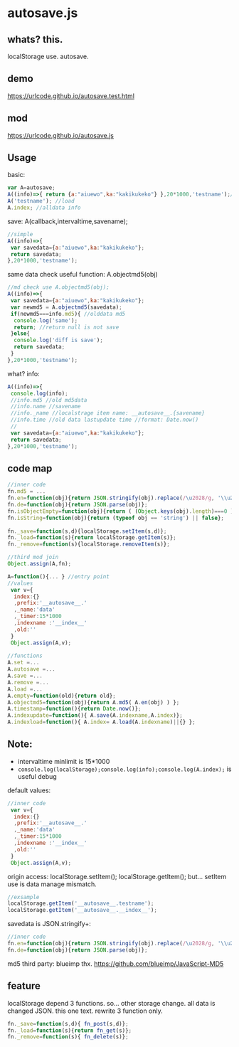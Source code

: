 # autosave.js
## whats? this.
 localStorage use. autosave.
## demo
https://urlcode.github.io/autosave.test.html

## mod
https://urlcode.github.io/autosave.js

## Usage
basic:
```js
var A=autosave;
A((info)=>{ return {a:"aiuewo",ka:"kakikukeko"} },20*1000,'testname');//save
A('testname'); //load
A.index; //alldata info
```
save: A(callback,intervaltime,savename);
```js
//simple
A((info)=>{
 var savedata={a:"aiuewo",ka:"kakikukeko"};
 return savedata;
},20*1000,'testname');
```
same data check useful function: A.objectmd5(obj)
```js
//md check use A.objectmd5(obj);
A((info)=>{
 var savedata={a:"aiuewo",ka:"kakikukeko"};
 var newmd5 = A.objectmd5(savedata);
 if(newmd5===info.md5){ //olddata md5
  console.log('same');
  return; //return null is not save
 }else{
  console.log('diff is save');
  return savedata;
 }
},20*1000,'testname');

```
what? info:
```js
A((info)=>{
 console.log(info);
 //info.md5 //old md5data
 //info.name //savename
 //info._name //localstrage item name: __autosave__.{savename} 
 //info.time //old data lastupdate time //format: Date.now() 
 //
 var savedata={a:"aiuewo",ka:"kakikukeko"};
 return savedata;
},20*1000,'testname');

```

## code map
```js
//inner code
fn.md5 = ...
fn.en=function(obj){return JSON.stringify(obj).replace(/\u2028/g, '\\u2028').replace(/\u2029/g, '\\u2029')};
fn.de=function(obj){return JSON.parse(obj)};
fn.isObjectEmpty=function(obj){return ( (Object.keys(obj).length)===0 )?true:false};
fn.isString=function(obj){return (typeof obj == 'string') || false};
 
fn._save=function(s,d){localStorage.setItem(s,d)};
fn._load=function(s){return localStorage.getItem(s)};
fn._remove=function(s){localStorage.removeItem(s)};

//third mod join
Object.assign(A,fn);

A=function(){... } //entry point
//values
 var v={
  index:{}
  ,prefix:'__autosave__.'
  ,_name:'data'
  ,_timer:15*1000
  ,indexname :'__index__'
  ,old:''
 }
 Object.assign(A,v);
 
//functions
A.set =...
A.autosave =...
A.save =...
A.remove =...
A.load =...
A.empty=function(old){return old}; 
A.objectmd5=function(obj){return A.md5( A.en(obj) ) };
A.timestamp=function(){return Date.now()};
A.indexupdate=function(){ A.save(A.indexname,A.index)};
A.indexload=function(){ A.index= A.load(A.indexname)||{} };
```

## Note:
 - intervaltime minlimit is 15*1000
 - ```console.log(localStorage);console.log(info);console.log(A.index);``` is useful debug
 
default values:
```js
//inner code
 var v={
  index:{}
  ,prefix:'__autosave__.'
  ,_name:'data'
  ,_timer:15*1000
  ,indexname :'__index__'
  ,old:''
 }
 Object.assign(A,v);
```
origin access:
localStorage.setItem(); localStorage.getItem();
but... setItem use is data manage mismatch.
```js
//exsample
localStorage.getItem('__autosave__.testname');
localStorage.getItem('__autosave__.__index__');
```
savedata is JSON.stringify+:
```js
//inner code
fn.en=function(obj){return JSON.stringify(obj).replace(/\u2028/g, '\\u2028').replace(/\u2029/g, '\\u2029')};
fn.de=function(obj){return JSON.parse(obj)};
```

md5 third party: blueimp thx.
https://github.com/blueimp/JavaScript-MD5

## feature
localStorage depend 3 functions. so... other storage change.
all data is changed JSON. this one text.
rewrite 3 function only.
```js
fn._save=function(s,d){ fn_post(s,d)};
fn._load=function(s){return fn_get(s)};
fn._remove=function(s){ fn_delete(s)};
```
